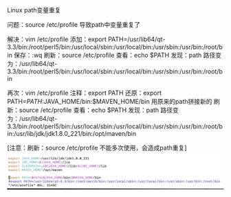Linux path变量重复


问题：source /etc/profile 导致path中变量重复了

解决：vim /etc/profile
添加：export PATH=/usr/lib64/qt-3.3/bin:/root/perl5/bin:/usr/local/sbin:/usr/local/bin:/usr/sbin:/usr/bin:/root/bin
保存：:wq
刷新：source /etc/profile
查看：echo $PATH
发现：path 路径变为：/usr/lib64/qt-3.3/bin:/root/perl5/bin:/usr/local/sbin:/usr/local/bin:/usr/sbin:/usr/bin:/root/bin

再次：vim /etc/profile
注释：export PATH
还原：export PATH=$PATH:$JAVA_HOME/bin:$MAVEN_HOME/bin 用原来的path拼接新的
刷新：source /etc/profile
查看：echo $PATH
发现：path 路径变为：/usr/lib64/qt-3.3/bin:/root/perl5/bin:/usr/local/sbin:/usr/local/bin:/usr/sbin:/usr/bin:/root/bin:/usr/lib/jdk/jdk1.8.0_221/bin:/opt/maven/bin

[注意：刷新：source /etc/profile 不能多次使用，会造成path重复]
![解决path重复](./image/解决path重复.jpg)